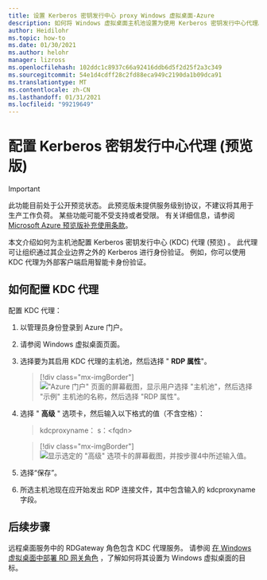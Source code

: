 ```yaml
---
title: 设置 Kerberos 密钥发行中心 proxy Windows 虚拟桌面-Azure
description: 如何将 Windows 虚拟桌面主机池设置为使用 Kerberos 密钥发行中心代理。
author: Heidilohr
ms.topic: how-to
ms.date: 01/30/2021
ms.author: helohr
manager: lizross
ms.openlocfilehash: 102ddc1c8937c66a92416ddb6d5f2d25f2a3c349
ms.sourcegitcommit: 54e1d4cdff28c2fd88eca949c2190da1b09dca91
ms.translationtype: MT
ms.contentlocale: zh-CN
ms.lasthandoff: 01/31/2021
ms.locfileid: "99219649"
---
```

# <a name="configure-a-kerberos-key-distribution-center-proxy-preview"></a>配置 Kerberos 密钥发行中心代理 (预览版) 

> [!IMPORTANT]
> 此功能目前处于公开预览状态。
> 此预览版未提供服务级别协议，不建议将其用于生产工作负荷。 某些功能可能不受支持或者受限。
> 有关详细信息，请参阅 [Microsoft Azure 预览版补充使用条款](https://azure.microsoft.com/support/legal/preview-supplemental-terms/)。

本文介绍如何为主机池配置 Kerberos 密钥发行中心 (KDC) 代理 (预览) 。 此代理可让组织通过其企业边界之外的 Kerberos 进行身份验证。 例如，你可以使用 KDC 代理为外部客户端启用智能卡身份验证。

## <a name="how-to-configure-the-kdc-proxy"></a>如何配置 KDC 代理

配置 KDC 代理：

1. 以管理员身份登录到 Azure 门户。

2. 请参阅 Windows 虚拟桌面页面。

3. 选择要为其启用 KDC 代理的主机池，然后选择 " **RDP 属性**"。

    > [!div class="mx-imgBorder"]
    > !["Azure 门户" 页面的屏幕截图，显示用户选择 "主机池"，然后选择 "示例" 主机池的名称，然后选择 "RDP 属性"。](media/rdp-properties.png)

4. 选择 " **高级** " 选项卡，然后输入以下格式的值（不含空格）：

    > kdcproxyname： s：\<fqdn\>

    > [!div class="mx-imgBorder"]
    > ![显示选定的 "高级" 选项卡的屏幕截图，并按步骤4中所述输入值。](media/advanced-tab-selected.png)

5. 选择“保存”。

6. 所选主机池现在应开始发出 RDP 连接文件，其中包含输入的 kdcproxyname 字段。

## <a name="next-steps"></a>后续步骤

远程桌面服务中的 RDGateway 角色包含 KDC 代理服务。 请参阅 [在 Windows 虚拟桌面中部署 RD 网关角色](rd-gateway-role.md) ，了解如何将其设置为 Windows 虚拟桌面的目标。

